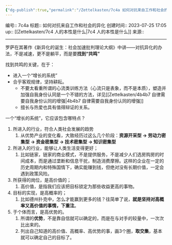```yaml
---
{"dg-publish":true,"permalink":"/Zettelkasten/7c4a 如何对抗来自工作和社会的异化/","dgPassFrontmatter":true}
---
```


编号:: 7c4a
标题:: 如何对抗来自工作和社会的异化
创建时间:: 2023-07-25 17:05
up:: [[Zettelkasten/7c4 人的本性是什么\|7c4 人的本性是什么]]
来源:: 

---
罗萨在其著作《新异化的诞生：社会加速批判理论大纲》中讲——对抗异化的办法，不是减速，更不是躺平，而是要**找到“共鸣”**

找到共鸣的关键，在于：
- 进入一个“增长的系统”
- 合乎客观规律，坚持耕耘。
	- 不要太看重所谓的心流类训练方法（心流只是表象，而不是本质），塑造并加强自我身份认同是一个不错的方法，详见[[Zettelkasten/4b4b7 自律需要自我身份认同的增强\|4b4b7 自律需要自我身份认同的增强]]
	- 擅长与热爱也具有值得辩证的关系。

一个“增长的系统”，它应该包含哪特点？
1. 所进入的行业，符合人类社会发展的趋势
	1. 从优势产业的变化看，大致经历过这么几个阶段：**资源开采型 → 劳动力密集型 → 资金密集型 → 技术密集型 → 知识密集型**
2. 所进入的行业，能够让人类生活变得更好；
	1. 比如链家，链家的商业模式，不是提供服务，不是减少人们选房购房的时间成本，而是通过垄断和信息干扰，制造消费摩擦。这样的企业在一定的历史周期内和特殊国情下，确实能赚到钱，但绝对没有长期价值，一定会遇到政策风险。
3. 所获得的岗位，是高价值的；
	1. 高价值，是指我们应该把目标锁定为那些收益更高的事物。
4. 目标的实现，是高概率的；
	1. 比如德州扑克中，怎么才能赢到更多的钱？往简单了说，**就是坚持对高概率又高价值的事情，下重注**。
5. 于个体而言，是高优势的。
	1. 所谓的**优势**，不是靠自信就可以确定的，而是在与对手的较量中，一次次比出来的。
	2. 列出自己知道的高价值、高概率、高优势的事，画3个圈，**取交集**，基本就可以确定自己的目标了。

